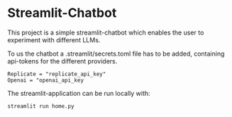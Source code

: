 # Streamlit-Chatbot

This project is a simple streamlit-chatbot which enables the user to experiment with different LLMs.

To us the chatbot a .streamlit/secrets.toml file has to be added, containing api-tokens for the different providers.

```
Replicate = "replicate_api_key"
Openai = "openai_api_key
```

The streamlit-application can be run locally with:

```
streamlit run home.py
```